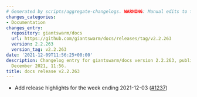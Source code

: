 ```yaml
---
# Generated by scripts/aggregate-changelogs. WARNING: Manual edits to this files will be overwritten.
changes_categories:
- Documentation
changes_entry:
  repository: giantswarm/docs
  url: https://github.com/giantswarm/docs/releases/tag/v2.2.263
  version: 2.2.263
  version_tag: v2.2.263
date: '2021-12-09T11:56:25+00:00'
description: Changelog entry for giantswarm/docs version 2.2.263, published on 09
  December 2021, 11:56.
title: docs release v2.2.263
---
```


 - Add release highlights for the week ending 2021-12-03 ([#1237](https://github.com/giantswarm/docs/pull/1237))
